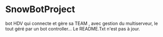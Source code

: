 # SnowBotProject
bot HDV qui connecte et gère sa TEAM , avec gestion du multiserveur, le tout géré par un bot controller...
Le README.Txt n'est pas à jour.
